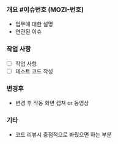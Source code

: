 ### 개요 #이슈번호 (MOZI-번호)

- 업무에 대한 설명
- 연관된 이슈

### 작업 사항

- [ ] 작업 사항
- [ ] 테스트 코드 작성

### 변경후

- 변경 후 작동 화면 캡쳐 or 동영상

### 기타

- 코드 리뷰시 중점적으로 봐줬으면 하는 부분
